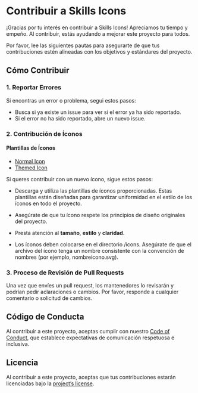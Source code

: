 # Contribuir a Skills Icons

¡Gracias por tu interés en contribuir a Skills Icons! Apreciamos tu tiempo y empeño. Al contribuir, estás ayudando a mejorar este proyecto para todos.

Por favor, lee las siguientes pautas para asegurarte de que tus contribuciones estén alineadas con los objetivos y estándares del proyecto.

## Cómo Contribuir

### 1. Reportar Errores

Si encontras un error o problema, segui estos pasos:

- Busca si ya existe un issue para ver si el error ya ha sido reportado.
- Si el error no ha sido reportado, abre un nuevo issue.

### 2. Contribución de Íconos

#### Plantillas de Íconos

- [Normal Icon](../../.github/ICON_TEMPLATES/icon.svg)
- [Themed Icon](../../.github/ICON_TEMPLATES/themed_icon.svg)

Si queres contribuir con un nuevo ícono, sigue estos pasos:

- Descarga y utiliza las plantillas de íconos proporcionadas. Estas plantillas están diseñadas para garantizar uniformidad en el estilo de los íconos en todo el proyecto.

- Asegúrate de que tu ícono respete los principios de diseño originales del proyecto.

- Presta atención al **tamaño**, **estilo** y **claridad**.

- Los íconos deben colocarse en el directorio /icons. Asegúrate de que el archivo del ícono tenga un nombre consistente con la convención de nombres (por ejemplo, nombreicono.svg).

### 3. Proceso de Revisión de Pull Requests

Una vez que envíes un pull request, los mantenedores lo revisarán y podrían pedir aclaraciones o cambios. Por favor, responde a cualquier comentario o solicitud de cambios.

## Código de Conducta

Al contribuir a este proyecto, aceptas cumplir con nuestro [Code of Conduct](../../.github/CODE_OF_CONDUCT.md), que establece expectativas de comunicación respetuosa e inclusiva.

## Licencia

Al contribuir a este proyecto, aceptas que tus contribuciones estarán licenciadas bajo la [project’s license](../../LICENSE).
